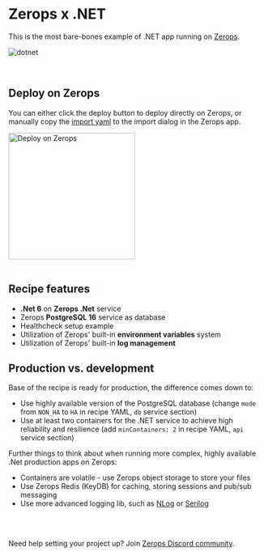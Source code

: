 # Zerops x .NET
This is the most bare-bones example of .NET app running on [Zerops](https://zerops.io).

![dotnet](https://github.com/zeropsio/recipe-shared-assets/blob/main/covers/cover-dotnet.png)

<br />

## Deploy on Zerops
You can either click the deploy button to deploy directly on Zerops, or manually copy the [import yaml](https://github.com/zeropsio/recipe-dotnet/blob/main/zerops-project-import.yml) to the import dialog in the Zerops app.

<a href="https://app.zerops.io/recipe/dotnet">
    <img width="250" alt="Deploy on Zerops" src="https://github.com/zeropsio/recipe-shared-assets/blob/main/deploy-button/deploy-button.png">
</a>

<br/>
<br/>

## Recipe features
- **.Net 6** on **Zerops .Net** service
- Zerops **PostgreSQL 16** service as database
- Healthcheck setup example
- Utilization of Zerops' built-in **environment variables** system
- Utilization of Zerops' built-in **log management**

## Production vs. development

Base of the recipe is ready for production, the difference comes down to:

- Use highly available version of the PostgreSQL database (change `mode` from `NON_HA` to `HA` in recipe YAML, `db` service section)
- Use at least two containers for the .NET service to achieve high reliability and resilience (add `minContainers: 2` in recipe YAML, `api` service section)

Further things to think about when running more complex, highly available .Net production apps on Zerops:

- Containers are volatile - use Zerops object storage to store your files
- Use Zerops Redis (KeyDB) for caching, storing sessions and pub/sub messaging
- Use more advanced logging lib, such as [NLog](https://github.com/NLog/NLog) or [Serilog](https://github.com/serilog/serilog)

<br/>
<br/>

Need help setting your project up? Join [Zerops Discord community](https://discord.com/invite/WDvCZ54).

